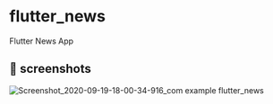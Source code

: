 # flutter_news

Flutter News App

## :rocket: screenshots

![Screenshot_2020-09-19-18-00-34-916_com example flutter_news](https://user-images.githubusercontent.com/48236083/94103754-fc300400-fe52-11ea-8b7b-63bad551e3f7.jpg)

